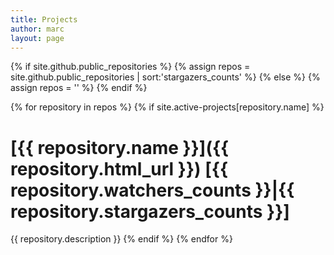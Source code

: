 ```yaml
---
title: Projects
author: marc
layout: page
---
```


{% if site.github.public_repositories %}
{% assign repos = site.github.public_repositories | sort:'stargazers_counts' %}
{% else %}
{% assign repos = '' %}
{% endif %}

{% for repository in repos %}
{% if site.active-projects[repository.name] %}
# [{{ repository.name }}]({{ repository.html_url }}) [{{ repository.watchers_counts }}|{{ repository.stargazers_counts }}]
{{ repository.description }}
{% endif %}
{% endfor %}

<!-- Quick Adsense WordPress Plugin: http://quicksense.net/ -->

<div style="float:none;margin:10px 0 10px 0;text-align:center;">
</div>

<div style="font-size:0px;height:0px;line-height:0px;margin:0;padding:0;clear:both">
</div>
